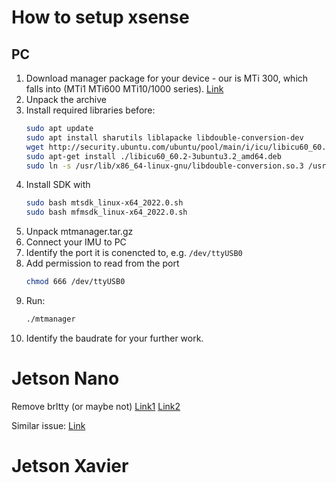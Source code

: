 # How to setup xsense 

## PC

1. Download manager package for your device - our is MTi 300, which falls into (MTi1 MTi600 MTi10/1000 series).
[Link](https://base.xsens.com/s/article/Installing-the-correct-Software-Suite-for-different-generation-products?language=en_US)
2. Unpack the archive
3. Install required libraries before:
    ```sh
    sudo apt update
    sudo apt install sharutils liblapacke libdouble-conversion-dev
    wget http://security.ubuntu.com/ubuntu/pool/main/i/icu/libicu60_60.2-3ubuntu3.2_amd64.deb
    sudo apt-get install ./libicu60_60.2-3ubuntu3.2_amd64.deb
    sudo ln -s /usr/lib/x86_64-linux-gnu/libdouble-conversion.so.3 /usr/lib/x86_64-linux-gnu/libdouble-conversion.so.1
    ```
4. Install SDK with
    ```sh
    sudo bash mtsdk_linux-x64_2022.0.sh
    sudo bash mfmsdk_linux-x64_2022.0.sh
    ```
5. Unpack mtmanager.tar.gz
6. Connect your IMU to PC
7. Identify the port it is conencted to, e.g. `/dev/ttyUSB0`
8. Add permission to read from the port
    ```sh
    chmod 666 /dev/ttyUSB0
    ```
9. Run:
    ```sh
    ./mtmanager
    ```
10. Identify the baudrate for your further work.


# Jetson Nano

Remove brltty (or maybe not)
[Link1](https://community.platformio.org/t/could-not-configure-port-25-inappropriate-ioctl-for-device-linux-mint/34878/5)
[Link2](https://lynxbee.com/solved-brltty-usb-com-port-gets-immediately-disconnected/)

Similar issue:
[Link](https://forums.developer.nvidia.com/t/jetson-nano-unable-to-communicate-with-serial-device/81928)

# Jetson Xavier

